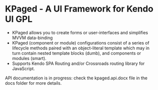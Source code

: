 KPaged - A UI Framework for Kendo UI GPL
======================================================

* KPaged allows you to create forms or user-interfaces and simplifies MVVM data-binding
* KPaged (component or module) configurations consist of a series of lifecycle methods paired with an object-literal template   which may in turn contain nested template blocks (dumb), and components or modules (smart).
* Supports Kendo SPA Routing and/or Crossroads routing library for JavaScript.

API documentation is in progress: check the kpaged.api.docx file in the docs folder for more details.
